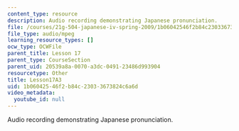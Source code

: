 ```yaml
---
content_type: resource
description: Audio recording demonstrating Japanese pronunciation.
file: /courses/21g-504-japanese-iv-spring-2009/1b06042546f2b84c23033673824c6a6d_Lesson17A3.mp3
file_type: audio/mpeg
learning_resource_types: []
ocw_type: OCWFile
parent_title: Lesson 17
parent_type: CourseSection
parent_uid: 20539a8a-0070-a3dc-0491-23486d993904
resourcetype: Other
title: Lesson17A3
uid: 1b060425-46f2-b84c-2303-3673824c6a6d
video_metadata:
  youtube_id: null
---
```

Audio recording demonstrating Japanese pronunciation.